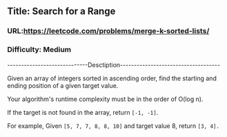 ## Title: Search for a Range

### URL:https://leetcode.com/problems/merge-k-sorted-lists/
### Difficulty: Medium

-----------------------------Desctiption------------------------------------

Given an array of integers sorted in ascending order, find the starting and ending position of a given target value.

Your algorithm's runtime complexity must be in the order of O(log n).

If the target is not found in the array, return `[-1, -1]`.

For example,
Given `[5, 7, 7, 8, 8, 10]` and target value 8,
return `[3, 4].`
